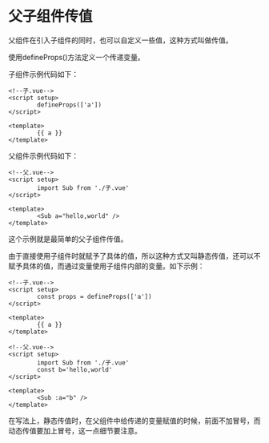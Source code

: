 # 父子组件传值

父组件在引入子组件的同时，也可以自定义一些值，这种方式叫做传值。

使用defineProps()方法定义一个传递变量。

子组件示例代码如下：

```vue
<!--子.vue-->
<script setup>
        defineProps(['a'])
</script>

<template>
        {{ a }}
</template>
```

父组件示例代码如下：

```vue
<!--父.vue-->
<script setup>
        import Sub from './子.vue'
</script>

<template>
        <Sub a="hello,world" />
</template>
```

这个示例就是最简单的父子组件传值。

由于直接使用子组件时就赋予了具体的值，所以这种方式又叫静态传值，还可以不赋予具体的值，而通过变量使用子组件内部的变量。如下示例：

```vue
<!--子.vue-->
<script setup>
        const props = defineProps(['a'])
</script>

<template>
        {{ a }}
</template>
```


```vue
<!--父.vue-->
<script setup>
        import Sub from './子.vue'
        const b='hello,world'
</script>

<template>
        <Sub :a="b" />
</template>
```


在写法上，静态传值时，在父组件中给传递的变量赋值的时候，前面不加冒号，而动态传值要加上冒号，这一点细节要注意。
